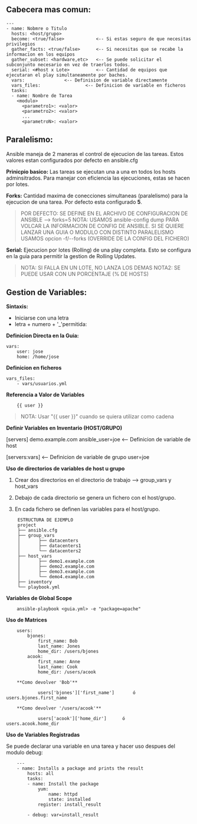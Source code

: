 Cabecera mas comun:
-------------------
````
---
- name: Nobmre o Titulo
  hosts: <host/grupo>
  become: <true/false>            <-- Si estas seguro de que necesitas privilegios
  gather_facts: <true/false>      <-- Si necesitas que se recabe la informacion en los equipos
  gather_subset: <hardware,etc>   <-- Se puede solicitar el subconjunto necesario en vez de traerlos todos.
  serial: <#host x Lote>          <-- Cantidad de equipos que ejecutaran el play simultaneamente por baches.
  vars:				  <-- Definision de variable directamente
  vars_files:		          <-- Definicion de variable en ficheros
  tasks:
  - name: Nombre de Tarea
    <modulo>
      <parametro1>: <valor>
      <parametro2>: <valor>
      ...
      <parametroN>: <valor>        
````

Paralelismo:
----------

Ansible maneja de 2 maneras el control de ejecucion de las tareas. Estos valores estan configurados por defecto en ansible.cfg

**Prinicpio basico:**
Las tareas se ejecutan una a una en todos los hosts adminsitrados. Para manejar con eficiencia las ejecuciones, estas se hacen por lotes.
				
**Forks:** Cantidad maxima de conecciones simultaneas (paralelismo) para la ejecucion de una tarea. Por defecto esta configurado **5**.
>POR DEFECTO: SE DEFINE EN EL ARCHIVO DE CONFIGURACION DE ANSIBLE --> forks=5 
NOTA: USAMOS ansible-config dump PARA VOLCAR LA INFORMACION DE CONFIG DE ANSIBLE.
SI SE QUIERE LANZAR UNA GUIA O MODULO CON DISTINTO PARALELISMO
USAMOS opcion -f/--forks  (OVERRIDE DE LA CONFIG DEL FICHERO)

**Serial:** Ejecucion por lotes (Rolling) de una play completa. Esto se configura en la guia para permitir la gestion de Rolling Updates.
>NOTA: SI FALLA EN UN LOTE, NO LANZA LOS DEMAS
NOTA2: SE PUEDE USAR CON UN PORCENTAJE (% DE HOSTS)
        
Gestion de Variables:
------------------------

**Sintaxis:**

- Iniciarse con una letra
- letra + numero + '_'permitida:

**Definicion Directa en la Guia:**

	vars:
		user: jose
		home: /home/jose

**Definicion en ficheros**

	vars_files:
		- vars/usuarios.yml

**Referencia a Valor de Variables**

		{{ user }}
		
>NOTA: Usar "{{ user }}" cuando se quiera utilizar como cadena

**Definir Variables en Inventario (HOST/GRUPO)**

[servers]
demo.example.com ansible_user=joe			<-- Definicion de variable de host

[servers:vars]								<-- Definicion de variable de grupo
user=joe

**Uso de directorios de variables de host u grupo**

1. Crear dos directorios en el directorio de trabajo --> group_vars y host_vars
2. Debajo de cada directorio se genera un fichero con el host/grupo.
3. En cada fichero se definen las variables para el host/grupo.

		ESTRUCTURA DE EJEMPLO
		project
		├── ansible.cfg
		├── group_vars
		│ 		├── datacenters
		│ 		├── datacenters1
		│ 		└── datacenters2
		├── host_vars
		│ 		├── demo1.example.com
		│ 		├── demo2.example.com
		│ 		├── demo3.example.com
		│ 		└── demo4.example.com
		├── inventory
		└── playbook.yml

**Variables de Global Scope**

		ansible-playbook <guia.yml> -e "package=apache"

**Uso de Matrices**

		users:
			bjones:
				first_name: Bob
				last_name: Jones
				home_dir: /users/bjones
			acook:
				first_name: Anne
				last_name: Cook
				home_dir: /users/acook

		**Como devolver 'Bob'**
		
				users['bjones']['first_name']		ó	users.bjones.first_name
				
		**Como devolver '/users/acook'**

				users['acook']['home_dir']		ó		users.acook.home_dir

**Uso de Variables Registradas**

Se puede declarar una variable en una tarea y hacer uso despues del modulo debug:

		---
		- name: Installs a package and prints the result
			hosts: all
			tasks:
			- name: Install the package
				yum:
					name: httpd
					state: installed
				register: install_result

			- debug: var=install_result

